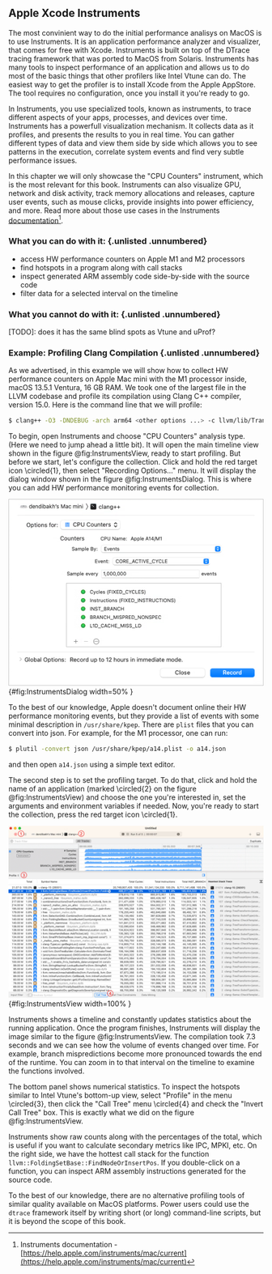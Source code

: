 ## Apple Xcode Instruments

The most convinient way to do the initial performance analisys on MacOS is to use Instruments. It is an application performance analyzer and visualizer, that comes for free with Xcode. Instruments is built on top of the DTrace tracing framework that was ported to MacOS from Solaris. Instruments has many tools to inspect performance of an application and allows us to do most of the basic things that other profilers like Intel Vtune can do. The easiest way to get the profiler is to install Xcode from the Apple AppStore. The tool requires no configuration, once you install it you're ready to go.

In Instruments, you use specialized tools, known as instruments, to trace different aspects of your apps, processes, and devices over time. Instruments has a powerfull visualization mechanism. It collects data as it profiles, and presents the results to you in real time. You can gather different types of data and view them side by side which allows you to see patterns in the execution, correlate system events and find very subtle performance issues. 

In this chapter we will only showcase the "CPU Counters" instrument, which is the most relevant for this book. Instruments can also visualize GPU, network and disk activity, track memory allocations and releases, capture user events, such as mouse clicks, provide insights into power efficiency, and more. Read more about those use cases in the Instruments [documentation](https://help.apple.com/instruments/mac/current)[^1].

### What you can do with it: {.unlisted .unnumbered}

- access HW performance counters on Apple M1 and M2 processors
- find hotspots in a program along with call stacks
- inspect generated ARM assembly code side-by-side with the source code
- filter data for a selected interval on the timeline

### What you cannot do with it: {.unlisted .unnumbered}

[TODO]: does it has the same blind spots as Vtune and uProf?

### Example: Profiling Clang Compilation {.unlisted .unnumbered}

As we advertised, in this example we will show how to collect HW performance counters on Apple Mac mini with the M1 processor inside, macOS 13.5.1 Ventura, 16 GB RAM. We took one of the largest file in the LLVM codebase and profile its compilation using Clang C++ compiler, version 15.0. Here is the command line that we will profile:

```bash
$ clang++ -O3 -DNDEBUG -arch arm64 <other options ...> -c llvm/lib/Transforms/Vectorize/LoopVectorize.cpp
```

To begin, open Instruments and choose "CPU Counters" analysis type. (Here we need to jump ahead a little bit). It will open the main timeline view shown in the figure @fig:InstrumentsView, ready to start profiling. But before we start, let's configure the collection. Click and hold the red target icon \circled{1}, then select "Recording Options..." menu. It will display the dialog window shown in the figure @fig:InstrumentsDialog. This is where you can add HW performance monitoring events for collection.

![Xcode Instruments: CPU Counters options.](../../img/perf-tools/XcodeInstrumentsDialog.png){#fig:InstrumentsDialog width=50% }

To the best of our knowledge, Apple doesn't document online their HW performance monitoring events, but they provide a list of events with some minimal description in `/usr/share/kpep`. There are `plist` files that you can convert into json. For example, for the M1 processor, one can run:

```bash
$ plutil -convert json /usr/share/kpep/a14.plist -o a14.json
```

and then open `a14.json` using a simple text editor.

The second step is to set the profiling target. To do that, click and hold the name of an application (marked \circled{2} on the figure @fig:InstrumentsView) and choose the one you're interested in, set the arguments and environment variables if needed. Now, you're ready to start the collection, press the red target icon \circled{1}.

![Xcode Instruments: timeline and statistics panels.](../../img/perf-tools/XcodeInstrumentsView.jpg){#fig:InstrumentsView width=100% }

Instruments shows a timeline and constantly updates statistics about the running application. Once the program finishes, Instruments will display the image similar to the figure @fig:InstrumentsView. The compilation took 7.3 seconds and we can see how the volume of events changed over time. For example, branch mispredictions become more pronounced towards the end of the runtime. You can zoom in to that interval on the timeline to examine the functions involved.

The bottom panel shows numerical statistics. To inspect the hotspots similar to Intel Vtune's bottom-up view, select "Profile" in the menu \circled{3}, then click the "Call Tree" menu \circled{4} and check the "Invert Call Tree" box. This is exactly what we did on the figure @fig:InstrumentsView.

Instruments show raw counts along with the percentages of the total, which is useful if you want to calculate secondary metrics like IPC, MPKI, etc. On the right side, we have the hottest call stack for the function `llvm::FoldingSetBase::FindNodeOrInsertPos`. If you double-click on a function, you can inspect ARM assembly instructions generated for the source code.

To the best of our knowledge, there are no alternative profiling tools of similar quality available on MacOS platforms. Power users could use the `dtrace` framework itself by writing short (or long) command-line scripts, but it is beyond the scope of this book.

[^1]: Instruments documentation - [https://help.apple.com/instruments/mac/current](https://help.apple.com/instruments/mac/current)